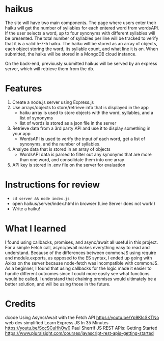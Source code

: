 # haikus

The site will have two main components. The page where users enter their haiku will get the number of syllables for each entered word from wordsAPI. If the user selects a word, up to four synonyms with different syllables will be presented. The total number of syllables per line will be tracked to verify that it is a valid 5-7-5 haiku. The haiku will be stored as an array of objects, each object storing the word, its syllable count, and what line it is on. When submitted, the haiku will be stored in a MongoDB cloud instance.  

On the back-end, previously submitted haikus will be served by an express server, which will retrieve them from the db.

# Features
1. Create a node.js server using Express.js
2. Use arrays/objects to store/retrieve info that is displayed in the app
    - haiku array is used to store objects with the word, syllables, and a list of synonyms
    - list of words is stored as a json file in the server
3. Retrieve data from a 3rd party API and use it to display something in your app
    - WordsAPI is used to verify the input of each word, get a list of synonyms, and the number of syllables.
4. Analyze data that is stored in an array of objects
    - WordsAPI data is parsed to filter out any synonyms that are more than one word, and consolidate them into one array 
5. API key is stored in .env file on the server for evaluation


# Instructions for review
- ```cd server && node index.js```
- open haikus/server/index.html in browser (Live Server does not work!)
- Write a haiku!

# What I learned
I found using callbacks, promises, and async/await all useful in this project. For a simple Fetch call, async/await makes everything easy to read and understand. Because of the differences between commonJS using require and module.exports, as opposed to the ES syntax, I ended up going with Axios on the server because node-fetch was incompatible with commonJS. As a beginner, I found that using callbacks for the logic made it easier to handle different outcomes since I could more easily see what functions would be called. I understand that chaining promises would ultimately be a better solution, and will be using those in the future.

# Credits
dcode Using Async/Await with the Fetch API https://youtu.be/Yp9KIcSKTNo
web dev simplified  Learn Express JS In 35 Minutes https://youtu.be/SccSCuHhOw0
Paul Sherrif JS REST APIs: Getting Started https://www.pluralsight.com/courses/javascript-rest-apis-getting-started
